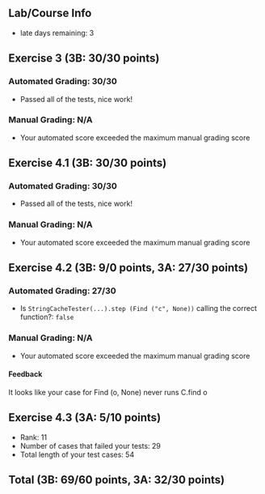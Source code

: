 ## Lab/Course Info
* late days remaining: 3
## Exercise 3 (3B: 30/30 points)
### Automated Grading: 30/30
* Passed all of the tests, nice work!
### Manual Grading: N/A
* Your automated score exceeded the maximum manual grading score
## Exercise 4.1 (3B: 30/30 points)
### Automated Grading: 30/30
* Passed all of the tests, nice work!
### Manual Grading: N/A
* Your automated score exceeded the maximum manual grading score
## Exercise 4.2 (3B: 9/0 points, 3A: 27/30 points)
### Automated Grading: 27/30
* Is `StringCacheTester(...).step (Find ("c", None))` calling the correct function?: `false`
### Manual Grading: N/A
* Your automated score exceeded the maximum manual grading score
#### Feedback
It looks like your case for Find (o, None) never runs C.find o
## Exercise 4.3 (3A: 5/10 points)
* Rank: 11
* Number of cases that failed your tests: 29
* Total length of your test cases: 54
## Total (3B: 69/60 points, 3A: 32/30 points)
